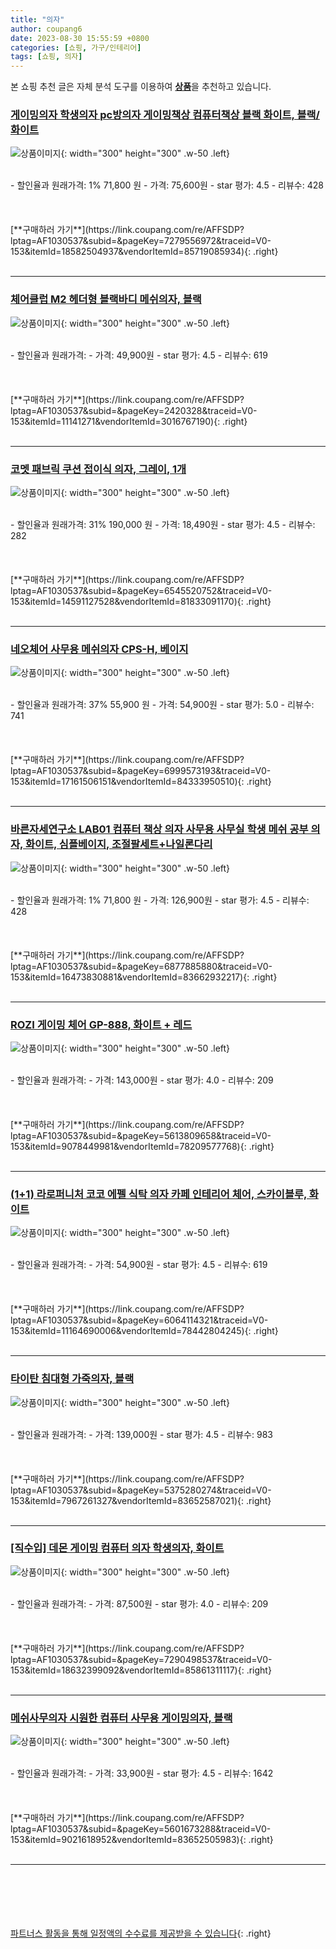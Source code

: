 ```yaml
---
title: "의자"
author: coupang6
date: 2023-08-30 15:55:59 +0800
categories: [쇼핑, 가구/인테리어]
tags: [쇼핑, 의자]
---
```


본 쇼핑 추천 글은 자체 분석 도구를 이용하여 [**상품**](https://link.coupang.com/a/bao1ui)을 추천하고 있습니다.

### [게이밍의자 학생의자 pc방의자 게이밍책상 컴퓨터책상 블랙 화이트, 블랙/화이트](https://link.coupang.com/re/AFFSDP?lptag=AF1030537&subid=&pageKey=7279556972&traceid=V0-153&itemId=18582504937&vendorItemId=85719085934)

![상품이미지](https://thumbnail10.coupangcdn.com/thumbnails/remote/230x230ex/image/vendor_inventory/12b9/69f70c41d7bffe8449d571dd4bdbb860482174c750d0ac5ccb39efe5cb43.png){: width="300" height="300" .w-50 .left}


<br>
- 할인율과 원래가격: 1%  71,800   원
- 가격: 75,600원
- star 평가: 4.5
- 리뷰수: 428
<br>
<br>
<br>
<br>
[**구매하러 가기**](https://link.coupang.com/re/AFFSDP?lptag=AF1030537&subid=&pageKey=7279556972&traceid=V0-153&itemId=18582504937&vendorItemId=85719085934){: .right}
<br>
<br>

---

### [체어클럽 M2 헤더형 블랙바디 메쉬의자, 블랙](https://link.coupang.com/re/AFFSDP?lptag=AF1030537&subid=&pageKey=2420328&traceid=V0-153&itemId=11141271&vendorItemId=3016767190)

![상품이미지](https://thumbnail10.coupangcdn.com/thumbnails/remote/230x230ex/image/retail/images/3669926441800425-28d5b7e6-7948-4156-9295-b6a666a2af6a.jpg){: width="300" height="300" .w-50 .left}


<br>
- 할인율과 원래가격: 
- 가격: 49,900원
- star 평가: 4.5
- 리뷰수: 619
<br>
<br>
<br>
<br>
[**구매하러 가기**](https://link.coupang.com/re/AFFSDP?lptag=AF1030537&subid=&pageKey=2420328&traceid=V0-153&itemId=11141271&vendorItemId=3016767190){: .right}
<br>
<br>

---

### [코멧 패브릭 쿠션 접이식 의자, 그레이, 1개](https://link.coupang.com/re/AFFSDP?lptag=AF1030537&subid=&pageKey=6545520752&traceid=V0-153&itemId=14591127528&vendorItemId=81833091170)

![상품이미지](https://thumbnail7.coupangcdn.com/thumbnails/remote/230x230ex/image/retail/images/794062695484527-fdb466d2-9998-4e94-a030-cef123348ebd.jpg){: width="300" height="300" .w-50 .left}


<br>
- 할인율과 원래가격: 31%  190,000   원
- 가격: 18,490원
- star 평가: 4.5
- 리뷰수: 282
<br>
<br>
<br>
<br>
[**구매하러 가기**](https://link.coupang.com/re/AFFSDP?lptag=AF1030537&subid=&pageKey=6545520752&traceid=V0-153&itemId=14591127528&vendorItemId=81833091170){: .right}
<br>
<br>

---

### [네오체어 사무용 메쉬의자 CPS-H, 베이지](https://link.coupang.com/re/AFFSDP?lptag=AF1030537&subid=&pageKey=6999573193&traceid=V0-153&itemId=17161506151&vendorItemId=84333950510)

![상품이미지](https://thumbnail7.coupangcdn.com/thumbnails/remote/230x230ex/image/retail/images/1001615348302578-370cceff-b7ab-485e-995f-50849971657e.jpg){: width="300" height="300" .w-50 .left}


<br>
- 할인율과 원래가격: 37%  55,900   원
- 가격: 54,900원
- star 평가: 5.0
- 리뷰수: 741
<br>
<br>
<br>
<br>
[**구매하러 가기**](https://link.coupang.com/re/AFFSDP?lptag=AF1030537&subid=&pageKey=6999573193&traceid=V0-153&itemId=17161506151&vendorItemId=84333950510){: .right}
<br>
<br>

---

### [바른자세연구소 LAB01 컴퓨터 책상 의자 사무용 사무실 학생 메쉬 공부 의자, 화이트, 심플베이지, 조절팔세트+나일론다리](https://link.coupang.com/re/AFFSDP?lptag=AF1030537&subid=&pageKey=6877885880&traceid=V0-153&itemId=16473830881&vendorItemId=83662932217)

![상품이미지](https://thumbnail6.coupangcdn.com/thumbnails/remote/230x230ex/image/vendor_inventory/26e6/1463d4c406e7c5469306be78025befaf11c6b7ce6f021feb05daa8d09ade.jpg){: width="300" height="300" .w-50 .left}


<br>
- 할인율과 원래가격: 1%  71,800   원
- 가격: 126,900원
- star 평가: 4.5
- 리뷰수: 428
<br>
<br>
<br>
<br>
[**구매하러 가기**](https://link.coupang.com/re/AFFSDP?lptag=AF1030537&subid=&pageKey=6877885880&traceid=V0-153&itemId=16473830881&vendorItemId=83662932217){: .right}
<br>
<br>

---

### [ROZI 게이밍 체어 GP-888, 화이트 + 레드](https://link.coupang.com/re/AFFSDP?lptag=AF1030537&subid=&pageKey=5613809658&traceid=V0-153&itemId=9078449981&vendorItemId=78209577768)

![상품이미지](https://thumbnail6.coupangcdn.com/thumbnails/remote/230x230ex/image/retail/images/9077163489933542-611988a8-4b5e-4a06-be09-e9fd01c5ab53.jpg){: width="300" height="300" .w-50 .left}


<br>
- 할인율과 원래가격: 
- 가격: 143,000원
- star 평가: 4.0
- 리뷰수: 209
<br>
<br>
<br>
<br>
[**구매하러 가기**](https://link.coupang.com/re/AFFSDP?lptag=AF1030537&subid=&pageKey=5613809658&traceid=V0-153&itemId=9078449981&vendorItemId=78209577768){: .right}
<br>
<br>

---

### [(1+1) 라로퍼니처 코코 에펠 식탁 의자 카페 인테리어 체어, 스카이블루, 화이트](https://link.coupang.com/re/AFFSDP?lptag=AF1030537&subid=&pageKey=6064114321&traceid=V0-153&itemId=11164690006&vendorItemId=78442804245)

![상품이미지](https://thumbnail7.coupangcdn.com/thumbnails/remote/230x230ex/image/vendor_inventory/03c1/3bede26f92c5f14eea8a7d5d9227434e044c2b721d5579b9a65c48839c18.jpg){: width="300" height="300" .w-50 .left}


<br>
- 할인율과 원래가격: 
- 가격: 54,900원
- star 평가: 4.5
- 리뷰수: 619
<br>
<br>
<br>
<br>
[**구매하러 가기**](https://link.coupang.com/re/AFFSDP?lptag=AF1030537&subid=&pageKey=6064114321&traceid=V0-153&itemId=11164690006&vendorItemId=78442804245){: .right}
<br>
<br>

---

### [타이탄 침대형 가죽의자, 블랙](https://link.coupang.com/re/AFFSDP?lptag=AF1030537&subid=&pageKey=5375280274&traceid=V0-153&itemId=7967261327&vendorItemId=83652587021)

![상품이미지](https://thumbnail10.coupangcdn.com/thumbnails/remote/230x230ex/image/vendor_inventory/bd49/d490458eda3525ef3ad743dae600f5820debea36a6b28a79748fb90e45d8.jpg){: width="300" height="300" .w-50 .left}


<br>
- 할인율과 원래가격: 
- 가격: 139,000원
- star 평가: 4.5
- 리뷰수: 983
<br>
<br>
<br>
<br>
[**구매하러 가기**](https://link.coupang.com/re/AFFSDP?lptag=AF1030537&subid=&pageKey=5375280274&traceid=V0-153&itemId=7967261327&vendorItemId=83652587021){: .right}
<br>
<br>

---

### [[직수입] 데몬 게이밍 컴퓨터 의자 학생의자, 화이트](https://link.coupang.com/re/AFFSDP?lptag=AF1030537&subid=&pageKey=7290498537&traceid=V0-153&itemId=18632399092&vendorItemId=85861311117)

![상품이미지](https://thumbnail9.coupangcdn.com/thumbnails/remote/230x230ex/image/vendor_inventory/6b28/9031ab184c49980046a4e4e0dd11a1c7c60c2111a9e46d1ddb8fd9541f75.jpg){: width="300" height="300" .w-50 .left}


<br>
- 할인율과 원래가격: 
- 가격: 87,500원
- star 평가: 4.0
- 리뷰수: 209
<br>
<br>
<br>
<br>
[**구매하러 가기**](https://link.coupang.com/re/AFFSDP?lptag=AF1030537&subid=&pageKey=7290498537&traceid=V0-153&itemId=18632399092&vendorItemId=85861311117){: .right}
<br>
<br>

---

### [메쉬사무의자 시원한 컴퓨터 사무용 게이밍의자, 블랙](https://link.coupang.com/re/AFFSDP?lptag=AF1030537&subid=&pageKey=5601673288&traceid=V0-153&itemId=9021618952&vendorItemId=83652505983)

![상품이미지](https://thumbnail7.coupangcdn.com/thumbnails/remote/230x230ex/image/vendor_inventory/cde2/d346d8050f95033651175e2e1181ef25cdaf5d9950aa66d988b3de88b315.jpg){: width="300" height="300" .w-50 .left}


<br>
- 할인율과 원래가격: 
- 가격: 33,900원
- star 평가: 4.5
- 리뷰수: 1642
<br>
<br>
<br>
<br>
[**구매하러 가기**](https://link.coupang.com/re/AFFSDP?lptag=AF1030537&subid=&pageKey=5601673288&traceid=V0-153&itemId=9021618952&vendorItemId=83652505983){: .right}
<br>
<br>

---
<br><br><br><br><br> [파트너스 활동을 통해 일정액의 수수료를 제공받을 수 있습니다](https://link.coupang.com/a/bao1ui){: .right}